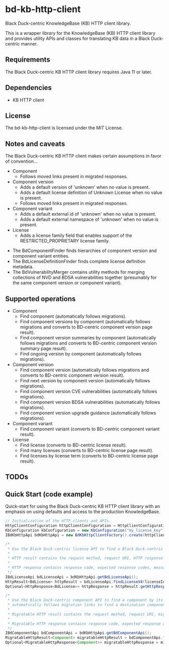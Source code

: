 # bd-kb-http-client

Black Duck-centric KnowledgeBase (KB) HTTP client library.

This is a wrapper library for the KnowledgeBase (KB) HTTP client library and provides 
utility APIs and classes for translating KB data in a Black Duck-centric manner. 

## Requirements

The Black Duck-centric KB HTTP client library requires Java 11 or later.

## Dependencies

* KB HTTP client

## License

The bd-kb-http-client is licensed under the MIT License.

## Notes and caveats

The Black Duck-centric KB HTTP client makes certain assumptions in favor of convention...

+ Component
   - Follows moved links present in migrated responses.
+ Component version
   - Adds a default version of 'unknown' when no value is present.
   - Adds a default license definition of Unknown License when no value is present.
   - Follows moved links present in migrated responses.
+ Component variant
   - Adds a default external id of 'unknown' when no value is present.
   - Adds a default external namespace of 'unknown' when no value is present.
+ License
   - Adds a license family field that enables support of the RESTRICTED_PROPRIETARY license family.

* The BdComponentFinder finds hierarchies of component version and component variant entities.
* The BdLicenseDefinitionFinder finds complete license definition metadata.
* The BdVulnerabilityMerger contains utility methods for merging collections of NVD and BDSA vulnerabilities together (presumably for the same component version or component variant).
   
## Supported operations

+ Component
   - Find component (automatically follows migrations).
   - Find component versions by component (automatically follows migrations and converts to BD-centric component version page result).
   - Find component version summaries by component (automatically follows migrations and converts to BD-centric component version summary page result).
   - Find ongoing version by component (automatically follows migrations).
+ Component version
   - Find component version (automatically follows migrations and converts to BD-centric component version result).
   - Find next version by component version (automatically follows migrations).
   - Find component version CVE vulnerabilities (automatically follows migrations).
   - Find component version BDSA vulnerabilities (automatically follows migrations).
   - Find component version upgrade guidance (automatically follows migrations).
+ Component variant
   - Find component variant (converts to BD-centric component variant result).
+ License
   - Find license (converts to BD-centric license result).  
   - Find many licenses (converts to BD-centric license page result). 
   - Find licenses by license term (converts to BD-centric license page result).
   
## TODOs   

## Quick Start (code example)

Quick-start for using the Black Duck-centric KB HTTP client library with an emphasis on using defaults and access to the production KnowledgeBase.  

```java
// Initialization of the HTTP clients and APIs.
HttpClientConfiguration httpClientConfiguration = HttpClientConfigurationBuilder.create().userAgent("MyApplication/1.0").build();
KbConfiguration kbConfiguration = new KbConfiguration("my_license_key");
IBdKbHttpApi bdKbHttpApi = new BdKbHttpClientFactory().create(httpClientConfiguration, kbConfiguration);

/* 
 * Use the Black Duck-centric license API to find a Black Duck-centric license by its license id.
 * 
 * HTTP result contains the request method, request URI, HTTP response if available, and exception cause if available.
 * 
 * HTTP response contains response code, expected response codes, message body if available, and migration metadata if available.
 */
IBdLicenseApi bdLicenseApi = bdKbHttpApi.getBdLicenseApi();
HttpResult<BdLicense> httpResult = bdLicenseApi.findLicenseV4(licenseId);
Optional<HttpResponse<BdLicense>> httpResponse = httpResult.getHttpResponse();

/* 
 * Use the Black Duck-centric component API to find a component by its component id.   The Black Duck-centric component API 
 * automatically follows migration links to find a destination component given the original, source component id.
 * 
 * Migratable HTTP result contains the request method, request URI, migratable HTTP response if available, and exception cause if available.
 * 
 * Migratable HTTP response contains response code, expected response codes, message body if available, migration metadata if available, and migrated meta history if migration links were followed to retrieve a final result.
 */
IBdComponentApi bdComponentApi = bdKbHttpApi.getBdComponentApi();
MigratableHttpResult<Component> migratableHttpResult = bdComponentApi.findComponentV4(componentId);
Optional<MigratableHttpResponse<Component>> migratableHttpResponse = migratableHttpResult.getMigratableHttpResponse();
```
